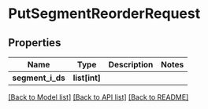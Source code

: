 # PutSegmentReorderRequest

## Properties
Name | Type | Description | Notes
------------ | ------------- | ------------- | -------------
**segment_i_ds** | **list[int]** |  | 

[[Back to Model list]](../README.md#documentation-for-models) [[Back to API list]](../README.md#documentation-for-api-endpoints) [[Back to README]](../README.md)



